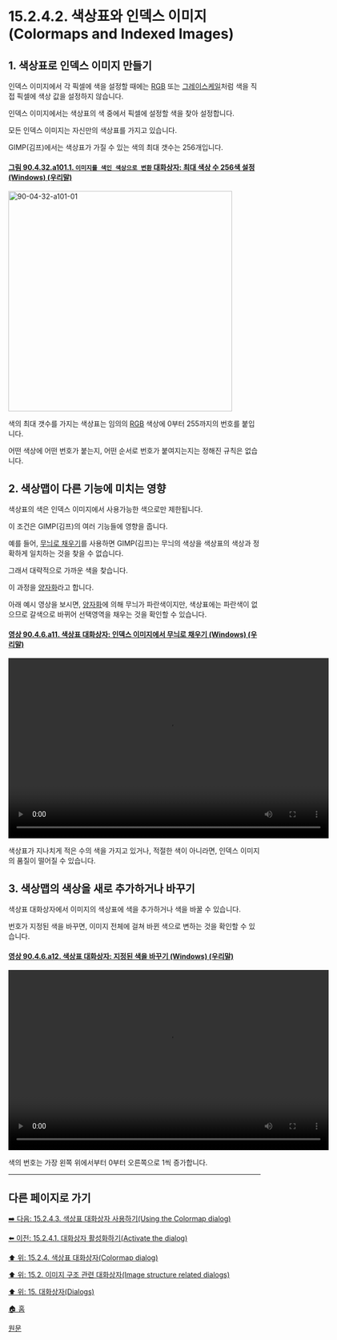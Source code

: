 # 15.2.4.2. 색상표와 인덱스 이미지(Colormaps and Indexed Images)

<a id="15-02-04-02-s1"></a>

## 1. 색상표로 인덱스 이미지 만들기

인덱스 이미지에서 각 픽셀에 색을 설정할 때에는 [RGB](./19-glossaryx-color_mode_rgb.md) 또는 [그레이스케일](./19-glossaryx-color_mode_grayscale.md)처럼 색을 직접 픽셀에 색상 값을 설정하지 않습니다.

인덱스 이미지에서는 색상표의 색 중에서 픽셀에 설정할 색을 찾아 설정합니다.

모든 인덱스 이미지는 자신만의 색상표를 가지고 있습니다.

GIMP(김프)에서는 색상표가 가질 수 있는 색의 최대 갯수는 256개입니다.

<a id="90-04-32-a101-01"></a>

#### [그림 90.4.32.a101.1. `이미지를 색인 색상으로 변환` 대화상자: 최대 색상 수 256색 설정 (Windows) (우리말)](./90-04-0032-convert_image_to_indexed_colors.md#90-04-32-a101-01)
<img width="447" height="440" alt="90-04-32-a101-01" src="https://github.com/wonder13662/gimp/assets/15767104/5fcf55e5-da58-48f2-89f4-df3c8cadbc7f" />

색의 최대 갯수를 가지는 색상표는 임의의 [RGB](./19-glossaryx-color_mode_rgb.md) 색상에 0부터 255까지의 번호를 붙입니다.

어떤 색상에 어떤 번호가 붙는지, 어떤 순서로 번호가 붙여지는지는 정해진 규칙은 없습니다.

<a id="15-02-04-02-s2"></a>

## 2. 색상맵이 다른 기능에 미치는 영향
색상표의 색은 인덱스 이미지에서 사용가능한 색으로만 제한됩니다.

이 조건은 GIMP(김프)의 여러 기능들에 영향을 줍니다.

예를 들어, [무늬로 채우기](./16-03-17-00-fill-with-pattern.md)를 사용하면 GIMP(김프)는 무늬의 색상을 색상표의 색상과 정확하게 일치하는 것을 찾을 수 없습니다.

그래서 대략적으로 가까운 색을 찾습니다.

이 과정을 [양자화](./19-glossaryx-quantization.md)라고 합니다.

아래 예시 영상을 보시면, [양자화](./19-glossaryx-quantization.md)에 의해 무늬가 파란색이지만, 색상표에는 파란색이 없으므로 갈색으로 바뀌어 선택영역을 채우는 것을 확인할 수 있습니다.

<a id="90-04-06-a11"></a>

#### [영상 90.4.6.a11. 색상표 대화상자: 인덱스 이미지에서 무늬로 채우기 (Windows) (우리말)](./90-04-0006-colormap.md#90-04-06-a11)
<video controls="controls" width="640" height="360" src="https://github.com/wonder13662/gimp/assets/15767104/4a8090db-5d4f-4439-906c-486f677e660a"></video>

색상표가 지나치게 적은 수의 색을 가지고 있거나, 적절한 색이 아니라면, 인덱스 이미지의 품질이 떨어질 수 있습니다.

<a id="15-02-04-02-s3"></a>

## 3. 색상맵의 색상을 새로 추가하거나 바꾸기

색상표 대화상자에서 이미지의 색상표에 색을 추가하거나 색을 바꿀 수 있습니다.

번호가 지정된 색을 바꾸면, 이미지 전체에 걸쳐 바뀐 색으로 변하는 것을 확인할 수 있습니다.

<a id="90-04-06-a12"></a>

#### [영상 90.4.6.a12. 색상표 대화상자: 지정된 색을 바꾸기 (Windows) (우리말)](./90-04-0006-colormap.md#90-04-06-a12)
<video controls="controls" width="640" height="360" src="https://github.com/wonder13662/gimp/assets/15767104/8c6b9474-028c-44c6-a520-8aa116021236"></video>

색의 번호는 가장 왼쪽 위에서부터 0부터 오른쪽으로 1씩 증가합니다.

***

## 다른 페이지로 가기

[➡️ 다음: 15.2.4.3. 색상표 대화상자 사용하기(Using the Colormap dialog)](./15-02-04-03-00-using_the_colormap_dialog.md)

[⬅️ 이전: 15.2.4.1. 대화상자 활성화하기(Activate the dialog)](./15-02-04-01-activate_the_dialog.md)

[⬆️ 위: 15.2.4. 색상표 대화상자(Colormap dialog)](./15-02-04-00-colormap-dialog.md)

[⬆️ 위: 15.2. 이미지 구조 관련 대화상자(Image structure related dialogs)](./15-02-00-image-structure-related-dialogs.md)

[⬆️ 위: 15. 대화상자(Dialogs)](./15-00-dialogs.md)

[🏠 홈](./00-home.md)

[원문](https://docs.gimp.org/2.10/ko/gimp-indexed-palette-dialog.html#gimp-indexed-palette-dialog-colormaps)